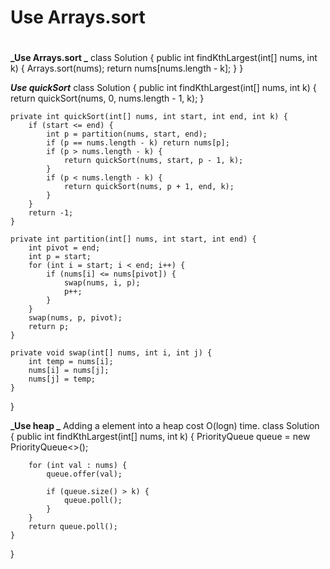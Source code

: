 # Use Arrays.sort

# 

**_Use Arrays.sort _**
class Solution {
    public int findKthLargest(int[] nums, int k) {
        Arrays.sort(nums);
        return nums[nums.length - k];
    }
}

**_Use quickSort_**
class Solution {
    public int findKthLargest(int[] nums, int k) {
        return quickSort(nums, 0, nums.length - 1, k);
    }
    
    private int quickSort(int[] nums, int start, int end, int k) {
        if (start <= end) {
            int p = partition(nums, start, end);
            if (p == nums.length - k) return nums[p];
            if (p > nums.length - k) {
                return quickSort(nums, start, p - 1, k);
            }
            if (p < nums.length - k) {
                return quickSort(nums, p + 1, end, k);
            }
        }
        return -1;
    }
    
    private int partition(int[] nums, int start, int end) {
        int pivot = end;
        int p = start;
        for (int i = start; i < end; i++) {
            if (nums[i] <= nums[pivot]) {
                swap(nums, i, p);
                p++;
            }
        }
        swap(nums, p, pivot);
        return p;
    }
    
    private void swap(int[] nums, int i, int j) {
        int temp = nums[i];
        nums[i] = nums[j];
        nums[j] = temp;
    }
}

**_Use heap _**
Adding a element into a heap cost O(logn) time.
class Solution {
    public int findKthLargest(int[] nums, int k) {
        PriorityQueue<Integer> queue = new PriorityQueue<>();
        
        for (int val : nums) {
            queue.offer(val);
            
            if (queue.size() > k) {
                queue.poll();
            }
        }
        return queue.poll();
    }
}

